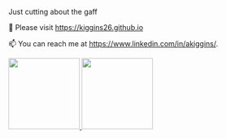 Just cutting about the gaff

🔭 Please visit <a href="https://kiggins26.github.io" target="_blank">https://kiggins26.github.io

📫 You can reach me at  <a href="https://www.linkedin.com/in/akiggins" target="_blank">https://www.linkedin.com/in/akiggins/. 



<p align="left">
<a href="https://github.com/kiggins26">
  <img height="140em" src="https://github-readme-stats.vercel.app/api/?username=kiggins26&count_private=true&show_icons=true&title_color=fff&icon_color=79ff97&text_color=9f9f9f&bg_color=151515&hide=stars" />
  <img height="140em" src="https://github-readme-stats.vercel.app/api/top-langs/?username=kiggins26&count_private=true&layout=compact&show_icons=true&title_color=fff&icon_color=79ff97&text_color=9f9f9f&bg_color=151515&hide=css" />
</a>
</p>


<!--
**Kiggins26/kiggins26** is a ✨ _special_ ✨ repository because its `README.md` (this file) appears on your GitHub profile.

Here are some ideas to get you started:

- 🔭 I’m currently working on ...
- 🌱 I’m currently learning ...
- 👯 I’m looking to collaborate on ...
- 🤔 I’m looking for help with ...
- 💬 Ask me about ...
- 📫 How to reach me: ...
- 😄 Pronouns: ...
- ⚡ Fun fact: ...
- Not showing
-->
